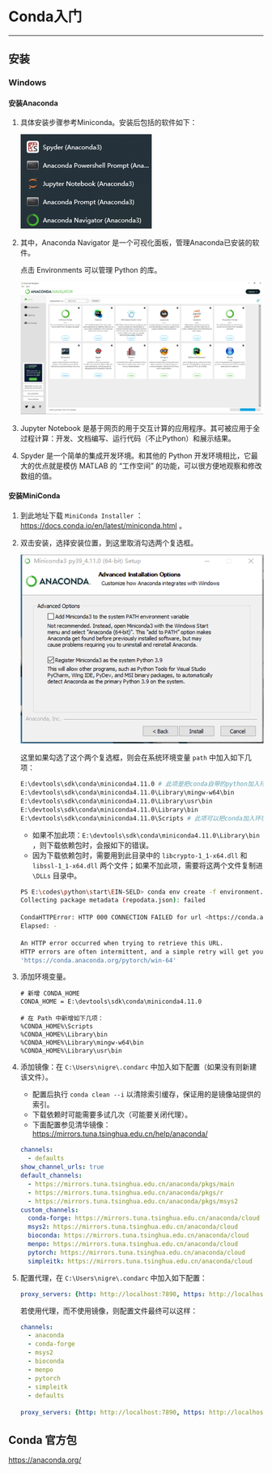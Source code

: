 # Conda入门

---

## 安装

### Windows

#### 安装Anaconda

1. 具体安装步骤参考Miniconda。安装后包括的软件如下：

   ![image-20220118004409656](Conda入门/image-20220118004409656.png)

2. 其中，Anaconda Navigator 是一个可视化面板，管理Anaconda已安装的软件。

   点击 Environments 可以管理 Python 的库。

   ![image-20220118004633499](Conda入门/image-20220118004633499.png)

3. Jupyter Notebook 是基于网页的用于交互计算的应用程序。其可被应用于全过程计算：开发、文档编写、运行代码（不止Python）和展示结果。

4. Spyder 是一个简单的集成开发环境。和其他的 Python 开发环境相比，它最大的优点就是模仿 MATLAB 的 “工作空间” 的功能，可以很方便地观察和修改数组的值。



#### 安装MiniConda

1. 到此地址下载 `MiniConda Installer` ：https://docs.conda.io/en/latest/miniconda.html 。

2. 双击安装，选择安装位置，到这里取消勾选两个复选框。

   ![image-20220416102916267](Conda入门/image-20220416102916267.png)

   这里如果勾选了这个两个复选框，则会在系统环境变量 `path` 中加入如下几项：

   ```sh
   E:\devtools\sdk\conda\miniconda4.11.0 # 此项是把conda自带的python加入环境变量
   E:\devtools\sdk\conda\miniconda4.11.0\Library\mingw-w64\bin
   E:\devtools\sdk\conda\miniconda4.11.0\Library\usr\bin
   E:\devtools\sdk\conda\miniconda4.11.0\Library\bin
   E:\devtools\sdk\conda\miniconda4.11.0\Scripts # 此项可以把conda加入环境变量
   ```

   - 如果不加此项：`E:\devtools\sdk\conda\miniconda4.11.0\Library\bin` ，则下载依赖包时，会报如下的错误。
   - 因为下载依赖包时，需要用到此目录中的 `libcrypto-1_1-x64.dll` 和 `libssl-1_1-x64.dll` 两个文件；如果不加此项，需要将这两个文件复制进 `\DLLs` 目录中。

   ```sh
   PS E:\codes\python\start\EIN-SELD> conda env create -f environment.yml
   Collecting package metadata (repodata.json): failed
   
   CondaHTTPError: HTTP 000 CONNECTION FAILED for url <https://conda.anaconda.org/pytorch/win-64/repodata.json>
   Elapsed: -
   
   An HTTP error occurred when trying to retrieve this URL.
   HTTP errors are often intermittent, and a simple retry will get you on your way.
   'https://conda.anaconda.org/pytorch/win-64'
   ```

3. 添加环境变量。

   ```properties
   # 新增 CONDA_HOME 
   CONDA_HOME = E:\devtools\sdk\conda\miniconda4.11.0
   
   # 在 Path 中新增如下几项：
   %CONDA_HOME%\Scripts
   %CONDA_HOME%\Library\bin
   %CONDA_HOME%\Library\mingw-w64\bin
   %CONDA_HOME%\Library\usr\bin
   ```

4. 添加镜像：在 `C:\Users\nigre\.condarc` 中加入如下配置（如果没有则新建该文件）。

   - 配置后执行 `conda clean --i` 以清除索引缓存，保证用的是镜像站提供的索引。
   - 下载依赖时可能需要多试几次（可能要关闭代理）。
   - 下面配置参见清华镜像：https://mirrors.tuna.tsinghua.edu.cn/help/anaconda/

   ```yaml
   channels:
     - defaults
   show_channel_urls: true
   default_channels:
     - https://mirrors.tuna.tsinghua.edu.cn/anaconda/pkgs/main
     - https://mirrors.tuna.tsinghua.edu.cn/anaconda/pkgs/r
     - https://mirrors.tuna.tsinghua.edu.cn/anaconda/pkgs/msys2
   custom_channels:
     conda-forge: https://mirrors.tuna.tsinghua.edu.cn/anaconda/cloud
     msys2: https://mirrors.tuna.tsinghua.edu.cn/anaconda/cloud
     bioconda: https://mirrors.tuna.tsinghua.edu.cn/anaconda/cloud
     menpo: https://mirrors.tuna.tsinghua.edu.cn/anaconda/cloud
     pytorch: https://mirrors.tuna.tsinghua.edu.cn/anaconda/cloud
     simpleitk: https://mirrors.tuna.tsinghua.edu.cn/anaconda/cloud
   ```

5. 配置代理，在 `C:\Users\nigre\.condarc` 中加入如下配置：

   ```yaml
   proxy_servers: {http: http://localhost:7890, https: http://localhost:7890}
   ```

   若使用代理，而不使用镜像，则配置文件最终可以这样：
   
   ```yaml
   channels:
     - anaconda
     - conda-forge
     - msys2
     - bioconda
     - menpo
     - pytorch
     - simpleitk
     - defaults
   
   proxy_servers: {http: http://localhost:7890, https: http://localhost:7890}
   ```
   
   

## Conda 官方包

https://anaconda.org/
